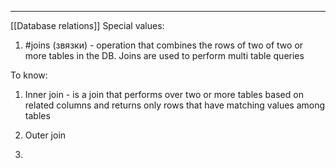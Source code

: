 ***
[[Database relations]]
Special values:
1. #joins (звязки) - operation that combines the rows of two of two or more tables in the DB. Joins are used to perform multi table queries 
 
To know:
 
1. Inner join -  is a join that performs over two or more tables based on related columns and returns only rows that have matching values among tables 

2. Outer join

3. 